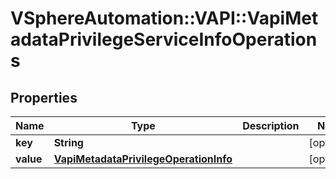 # VSphereAutomation::VAPI::VapiMetadataPrivilegeServiceInfoOperations

## Properties
Name | Type | Description | Notes
------------ | ------------- | ------------- | -------------
**key** | **String** |  | [optional] 
**value** | [**VapiMetadataPrivilegeOperationInfo**](VapiMetadataPrivilegeOperationInfo.md) |  | [optional] 


